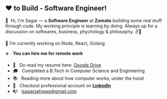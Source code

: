 <!-- icons  -->

[1.1]: https://github.com/ombharatiya/ombharatiya/blob/master/assets/icons/icons8-linkedin-48.png (linkedin)
[2.1]: https://github.com/ombharatiya/ombharatiya/blob/master/assets/icons/icons8-github-48.png (github)
[3.1]: https://github.com/ombharatiya/ombharatiya/blob/master/assets/icons/icons8-twitter-48.png (twitter)
[4.1]: https://github.com/ombharatiya/ombharatiya/blob/master/assets/icons/icons8-medium-new-48.png (medium)
[5.1]: https://github.com/ombharatiya/ombharatiya/blob/master/assets/icons/icons8-stack-overflow-48.png (stackoverflow)
[6.1]: https://github.com/ombharatiya/ombharatiya/blob/master/assets/icons/icons8-dev-48.png (dev)

<!-- links to my social media accounts -->

[1]: https://www.linkedin.com/in/sagarsehwag
[2]: https://www.github.com/sagarsehwag
[3]: https://www.twitter.com/
[4]: http://www.medium.com/@
[5]: https://stackoverflow.com/
[6]: http://dev.to/

<!-- Don't remove this --- https://github.com/ombharatiya -->

## ❤ to Build - Software Engineer!

:rocket: &nbsp;Hi, I'm Sagar — a **Software Engineer** at **Zomato** building some real stuff through code. My working principle is learning by doing. Always up for a discussion on  softwares, business, phychology & philosophy. ✌💖

🔭 I’m currently working on Node, React, Golang

:airplane: &nbsp; **You can hire me for remote work**

- :briefcase: &nbsp; Do read my resume here: [Google Drive](https://drive.google.com/file/d/1geBOYVWzrJQNB_HCGXERw4gjuu9LEhrE/view?usp=sharing)
- :mortar_board: &nbsp; Completed a B.Tech in Computer Science and Engineering
- :books:  &nbsp; Reading more about how computer works, under the hood
- :tada: &nbsp; Checkout professional account on **[LinkedIn](https://linkedin.com/in/sagarsehwag)**
- :mailbox_with_no_mail: &nbsp; isagarsehwag@gmail.com

<!--
**sagarsehwag/sagarsehwag** is a ✨ _special_ ✨ repository because its `README.md` (this file) appears on your GitHub profile.

Here are some ideas to get you started:

- 🔭 I’m currently working on ...
- 🌱 I’m currently learning ...
- 👯 I’m looking to collaborate on ...
- 🤔 I’m looking for help with ...
- 💬 Ask me about ...
- 📫 How to reach me: ...
- 😄 Pronouns: ...
- ⚡ Fun fact: ...
-->
